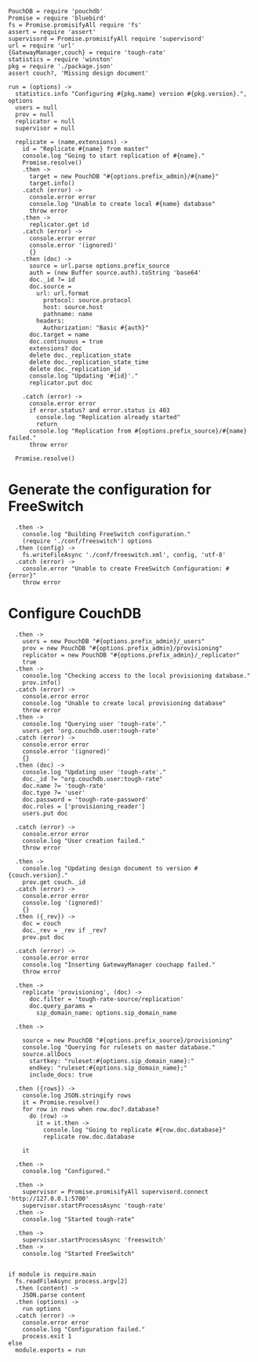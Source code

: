     PouchDB = require 'pouchdb'
    Promise = require 'bluebird'
    fs = Promise.promisifyAll require 'fs'
    assert = require 'assert'
    supervisord = Promise.promisifyAll require 'supervisord'
    url = require 'url'
    {GatewayManager,couch} = require 'tough-rate'
    statistics = require 'winston'
    pkg = require './package.json'
    assert couch?, 'Missing design document'

    run = (options) ->
      statistics.info "Configuring #{pkg.name} version #{pkg.version}.", options
      users = null
      prov = null
      replicator = null
      supervisor = null

      replicate = (name,extensions) ->
        id = "Replicate #{name} from master"
        console.log "Going to start replication of #{name}."
        Promise.resolve()
        .then ->
          target = new PouchDB "#{options.prefix_admin}/#{name}"
          target.info()
        .catch (error) ->
          console.error error
          console.log "Unable to create local #{name} database"
          throw error
        .then ->
          replicator.get id
        .catch (error) ->
          console.error error
          console.error '(ignored)'
          {}
        .then (doc) ->
          source = url.parse options.prefix_source
          auth = (new Buffer source.auth).toString 'base64'
          doc._id ?= id
          doc.source =
            url: url.format
              protocol: source.protocol
              host: source.host
              pathname: name
            headers:
              Authorization: "Basic #{auth}"
          doc.target = name
          doc.continuous = true
          extensions? doc
          delete doc._replication_state
          delete doc._replication_state_time
          delete doc._replication_id
          console.log "Updating '#{id}'."
          replicator.put doc

        .catch (error) ->
          console.error error
          if error.status? and error.status is 403
            console.log "Replication already started"
            return
          console.log "Replication from #{options.prefix_source}/#{name} failed."
          throw error

      Promise.resolve()

Generate the configuration for FreeSwitch
=========================================

      .then ->
        console.log "Building FreeSwitch configuration."
        (require './conf/freeswitch') options
      .then (config) ->
        fs.writeFileAsync './conf/freeswitch.xml', config, 'utf-8'
      .catch (error) ->
        console.error "Unable to create FreeSwitch Configuration: #{error}"
        throw error

Configure CouchDB
=================

      .then ->
        users = new PouchDB "#{options.prefix_admin}/_users"
        prov = new PouchDB "#{options.prefix_admin}/provisioning"
        replicator = new PouchDB "#{options.prefix_admin}/_replicator"
        true
      .then ->
        console.log "Checking access to the local provisioning database."
        prov.info()
      .catch (error) ->
        console.error error
        console.log "Unable to create local provisioning database"
        throw error
      .then ->
        console.log "Querying user 'tough-rate'."
        users.get 'org.couchdb.user:tough-rate'
      .catch (error) ->
        console.error error
        console.error '(ignored)'
        {}
      .then (doc) ->
        console.log "Updating user 'tough-rate'."
        doc._id ?= "org.couchdb.user:tough-rate"
        doc.name ?= 'tough-rate'
        doc.type ?= 'user'
        doc.password = 'tough-rate-password'
        doc.roles = ['provisioning_reader']
        users.put doc

      .catch (error) ->
        console.error error
        console.log "User creation failed."
        throw error

      .then ->
        console.log "Updating design document to version #{couch.version}."
        prov.get couch._id
      .catch (error) ->
        console.error error
        console.log '(ignored)'
        {}
      .then ({_rev}) ->
        doc = couch
        doc._rev = _rev if _rev?
        prov.put doc

      .catch (error) ->
        console.error error
        console.log "Inserting GatewayManager couchapp failed."
        throw error

      .then ->
        replicate 'provisioning', (doc) ->
          doc.filter = 'tough-rate-source/replication'
          doc.query_params =
            sip_domain_name: options.sip_domain_name

      .then ->

        source = new PouchDB "#{options.prefix_source}/provisioning"
        console.log "Querying for rulesets on master database."
        source.allDocs
          startkey: "ruleset:#{options.sip_domain_name}:"
          endkey: "ruleset:#{options.sip_domain_name};"
          include_docs: true

      .then ({rows}) ->
        console.log JSON.stringify rows
        it = Promise.resolve()
        for row in rows when row.doc?.database?
          do (row) ->
            it = it.then ->
              console.log "Going to replicate #{row.doc.database}"
              replicate row.doc.database

        it

      .then ->
        console.log "Configured."

      .then ->
        supervisor = Promise.promisifyAll supervisord.connect 'http://127.0.0.1:5700'
        supervisor.startProcessAsync 'tough-rate'
      .then ->
        console.log "Started tough-rate"

      .then ->
        supervisor.startProcessAsync 'freeswitch'
      .then ->
        console.log "Started FreeSwitch"


    if module is require.main
      fs.readFileAsync process.argv[2]
      .then (content) ->
        JSON.parse content
      .then (options) ->
        run options
      .catch (error) ->
        console.error error
        console.log "Configuration failed."
        process.exit 1
    else
      module.exports = run

